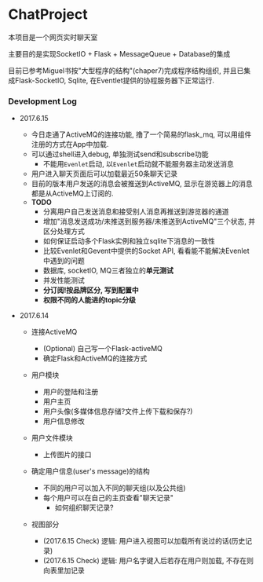 # ChatProject
本项目是一个网页实时聊天室

主要目的是实现SocketIO + Flask + MessageQueue + Database的集成

目前已参考Miguel书按"大型程序的结构"(chaper7)完成程序结构组织, 
并且已集成Flask-SocketIO, Sqlite, 在Eventlet提供的协程服务器下正常运行.


### Development Log
- 2017.6.15
    - 今日走通了ActiveMQ的连接功能, 撸了一个简易的flask_mq, 可以用组件注册的方式在App中加载.
    - 可以通过shell进入debug, 单独测试send和subscribe功能
        - 不能用`Evenlet`启动, 以`Evenlet`启动就不能服务器主动发送消息
    - 用户进入聊天页面后可以加载最近50条聊天记录
    - 目前的版本用户发送的消息会被推送到ActiveMQ, 显示在游览器上的消息都是从ActiveMQ上订阅的.
    - **TODO**
        - 分离用户自己发送消息和接受别人消息再推送到游览器的通道
        - 增加"消息发送成功/未推送到服务器/未推送到ActiveMQ"三个状态, 并区分处理方式
        - 如何保证启动多个Flask实例和独立sqlite下消息的一致性
        - 比较Evenlet和Gevent中提供的Socket API, 看看能不能解决Evenlet中遇到的问题
        - 数据库, socketIO, MQ三者独立的**单元测试**
        - 并发性能测试
        - **分订阅!按品牌区分, 写到配置中**
        - **权限不同的人能进的topic分级**
        


- 2017.6.14
    - 连接ActiveMQ
        - (Optional) 自己写一个Flask-activeMQ
        - 确定Flask和ActiveMQ的连接方式
    
    - 用户模块
        - 用户的登陆和注册
        - 用户主页
        - 用户头像(多媒体信息存储?文件上传下载和保存?)
        - 用户信息修改
    
    - 用户文件模块
        - 上传图片的接口
    
    - 确定用户信息(user's message)的结构
        - 不同的用户可以加入不同的聊天组(以及公共组)
        - 每个用户可以在自己的主页查看"聊天记录"
            - 如何组织聊天记录?
            
    - 视图部分
        -  (2017.6.15 Check) 逻辑: 用户进入视图可以加载所有说过的话(历史记录)
        -  (2017.6.15 Check) 逻辑: 用户名字键入后若存在用户则加载, 不存在则向表里加记录
        
